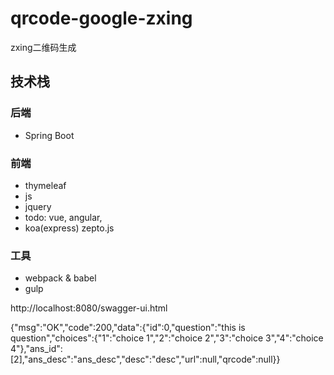# qrcode-google-zxing
zxing二维码生成

## 技术栈

### 后端
* Spring Boot

### 前端
* thymeleaf
* js
* jquery
* todo: vue, angular, 
* koa(express) zepto.js

### 工具
* webpack & babel
* gulp


http://localhost:8080/swagger-ui.html


{"msg":"OK","code":200,"data":{"id":0,"question":"this is question","choices":{"1":"choice 1","2":"choice 2","3":"choice 3","4":"choice 4"},"ans_id":[2],"ans_desc":"ans_desc","desc":"desc","url":null,"qrcode":null}}